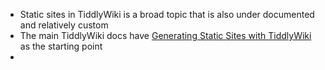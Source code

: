 - Static sites in TiddlyWiki is a broad topic that is also under documented and relatively custom
- The main TiddlyWiki docs have [Generating Static Sites with TiddlyWiki](https://tiddlywiki.com/static/Generating%2520Static%2520Sites%2520with%2520TiddlyWiki.html) as the starting point
-